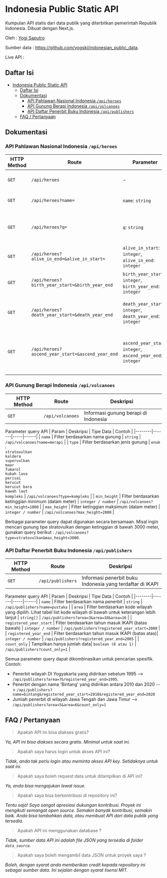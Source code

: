 # Indonesia Public Static API

Kumpulan API statis dari data publik yang diterbitkan pemerintah Republik Indonesia. Dibuat dengan Next.js.

Oleh : [Yogi Saputro](https://yogski.github.io)

Sumber data : https://github.com/yogski/indonesian_public_data.

Live API : 

## Daftar Isi
- [Indonesia Public Static API](#indonesia-public-static-api)
  - [Daftar Isi](#daftar-isi)
  - [Dokumentasi](#dokumentasi)
    - [API Pahlawan Nasional Indonesia `/api/heroes`](#api-pahlawan-nasional-indonesia-apiheroes)
    - [API Gunung Berapi Indonesia `/api/volcanoes`](#api-gunung-berapi-indonesia-apivolcanoes)
    - [API Daftar Penerbit Buku Indonesia `/api/publishers`](#api-daftar-penerbit-buku-indonesia-apipublishers)
  - [FAQ / Pertanyaan](#faq--pertanyaan)


## Dokumentasi

### API Pahlawan Nasional Indonesia `/api/heroes`
| HTTP Method | Route | Parameter | Deskripsi | Contoh |
|--------|----------|------------|-----|-------|
| `GET`  | `/api/heroes` | - | Tampilkan data semua pahlawan nasional | `/api/heroes` |
| `GET`  | `/api/heroes?name=` | `name`: `string` | Cari pahlawan berdasarkan nama | `/api/heroes?name=nasution` |
| `GET`  | `/api/heroes?q=` | `q`: `string` | Cari pahlawan berdasarkan nama atau deskripsi atau kata kunci | `/api/heroes?q=angkatan` |
| `GET`  | `/api/heroes?alive_in_end=&alive_in_start=` | `alive_in_start`: `integer`, `alive_in_end`: `integer` | Cari pahlawan yang hidup di periode tertentu | `/api/heroes?alive_in_start=1900&alive_in_end=1945` |
| `GET`  | `/api/heroes?birth_year_start=&birth_year_end` | `birth_year_start`: `integer`, `birth_year_end`: `integer` | Cari pahlawan yang lahir di rentang tahun tertentu | `/api/heroes?birth_year_start=1900&birth_year_end=1945` |
| `GET`  | `/api/heroes?death_year_start=&death_year_end` | `death_year_start`: `integer`, `death_year_end`: `integer` | Cari pahlawan yang meninggal/gugur di rentang tahun tertentu | `/api/heroes?death_year_start=1900&death_year_end=1945` |
| `GET`  | `/api/heroes?ascend_year_start=&ascend_year_end` | `ascend_year_start`: `integer`, `ascend_year_end`: `integer` | Cari pahlawan yang diangkat sebagai pahlawan nasional di rentang tahun tertentu | `/api/heroes?ascend_year_start=1900&ascend_year_end=1945` |

### API Gunung Berapi Indonesia `/api/volcanoes`
| HTTP Method | Route | Deskripsi |
|--------|----------------|------------|
| `GET`  | `/api/volcanoes` | Informasi gunung berapi di Indonesia |

Parameter query API
| Param | Deskripsi | Tipe Data | Contoh |
|--------|-------|-----|------|
| `name` | Filter berdasarkan nama gunung | `string` | `/api/volcanoes?name=merapi` |
| `type` | Filter berdasarkan jenis gunung | `enum` : <br>`stratovulkan` <br>`kaldera` <br> `supervulkan`<br> `maar`<br> `fumarol`<br> `kubah lava`<br> `perisai`<br> `kerucut`<br> `kerucut bara`<br> `bawah laut`<br> `kompleks` | `/api/volcanoes?type=kompleks` |
| `min_height` | Filter berdasarkan ketinggian minimum (dalam meter) | `integer / number` | `/api/volcanoes?min_height=1800` |
| `max_height` | Filter ketinggian maksimum (dalam meter) | `integer / number` | `/api/volcanoes?max_height=2800` |

Berbagai parameter query dapat digunakan secara bersamaan. Misal ingin mencari gunung tipe stratovulkan dengan ketinggian di bawah 3000 meter, gunakan query berikut : `/api/volcanoes?type=stratovulkan&max_height=3000`.

### API Daftar Penerbit Buku Indonesia `/api/publishers`

| HTTP Method | Route | Deskripsi |
|--------|----------------|------------|
| `GET`  | `/api/publishers` | Informasi penerbit buku Indonesia yang terdaftar di IKAPI |

Parameter query API
| Param | Deskripsi | Tipe Data | Contoh |
|--------|-------|-----|------|
| `name` | Filter berdasarkan nama penerbit | `string` | `/api/publishers?name=pustaka` |
| `area` | Filter berdasarkan kode wilayah yang dipilih. Lihat tabel list kode wilayah di bawah untuk keterangan lebih lanjut | `string[]` | `/api/publishers?area=3&area=10&area=16` |
| `registered_year_start` | Filter berdasarkan tahun masuk IKAPI (batas bawah) | `integer / number` | `/api/publishers?registered_year_start=2000` |
| `registered_year_end` | Filter berdasarkan tahun masuk IKAPI (batas atas)| `integer / number` | `/api/publishers?registered_year_end=2005` |
| `count_only` | Tampilkan hanya jumlah data| `boolean (0 atau 1)` | `/api/publishers?count_only=1` |


Semua parameter query dapat dikombinasikan untuk pencarian spesifik. Contoh:
- Penerbit wilayah DI Yogyakarta yang didirikan sebelum 1995 --> `/api/publishers?area=7&registered_year_end=1995`.
- Penerbit dengan nama 'Bintang' yang didirikan antara 2010 dan 2020 --> `/api/publishers?name=bintang&registered_year_start=2010&registered_year_end=2020`
- Jumlah penerbit di wilayah Jawa Tengah dan Jawa Timur --> `/api/publishers?area=5&area=6&count_only=1`

## FAQ / Pertanyaan
> Apakah API ini bisa diakses gratis?

_Ya, API ini bisa diakses secara gratis. Minimal untuk saat ini._

> Apakah saya harus login untuk akses API ini?

_Tidak, anda tak perlu login atau meminta akses API key. Setidaknya untuk saat ini._

> Apakah saya boleh request data untuk ditampilkan di API ini?

_Ya, anda bisa mengajukan lewat issue._

> Apakah saya bisa berkontribusi di repository ini?

_Tentu saja! Saya sangat apresiasi dukungan kontribusi. Proyek ini mengikuti semangat open source. Semakin banyak kontribusi, semakin baik. Anda bisa tambahkan data, atau membuat API dari data publik yang tersedia._

> Apakah API ini menggunakan database ?

_Tidak, sumber data API ini adalah file JSON yang tersedia di folder `data_source`._

> Apakah saya boleh mengambil data JSON untuk proyek saya ?

_Boleh, dengan syarat anda memberikan credit kepada repository ini sebagai sumber data. Ini sejalan dengan syarat lisensi MIT._